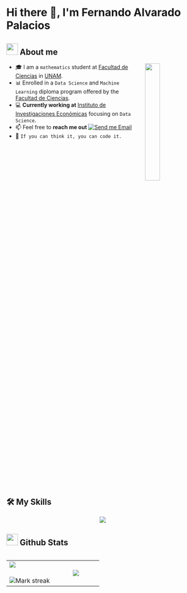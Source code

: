 <!-- Encabezado -->
<h1 align="left">Hi there 👋, I'm Fernando Alvarado Palacios</h1>

<!-- About Me -->
## <img src="https://github.com/7oSkaaa/7oSkaaa/blob/main/Images/about_me.gif?raw=true" width="30px"> About me

<!-- Imagen flotante a la derecha -->
<img src="https://github.com/abhisheknaiidu/abhisheknaiidu/blob/master/code.gif?raw=true" width="28%" align="right" style="margin-left: 20px; margin-bottom: 10px;" />

- 🎓 I am a `mathematics` student at [Facultad de Ciencias](https://www.fciencias.unam.mx/) in [UNAM](https://www.unam.mx/).
- 📊 Enrolled in a `Data Science` and `Machine Learning` diploma program offered by the [Facultad de Ciencias](https://www.fciencias.unam.mx/).
- 💻 **Currently working at** [Instituto de Investigaciones Económicas](https://economicas.unam.mx/) focusing on `Data Science`.
- 📫 Feel free to **reach me out** [![Send me Email](https://img.shields.io/static/v1?label=email&message=FernandoAlvarado&color=EA4335&style=flat-square)](mailto:f3rnando.elmer@gmail.com)
- 🧠 `If you can think it, you can code it.`

<!-- Este div limpia el float -->
<div style="clear: both;"></div>

## 🛠️ My Skills

<p align="center">
  <a href="https://skillicons.dev">
    <img src="https://skillicons.dev/icons?i=git,py,r,php,js,mysql,anaconda,bash,react,vscode" />
  </a>
</p>








## <picture> <img src = "https://github.com/7oSkaaa/7oSkaaa/blob/main/Images/Statistics.gif?raw=true" width = 30px>  </picture> Github Stats

<!--- stats & Trophy (start) -->

<p align="left">
  <!--- stats (start) -->
<table align="left">
<tr border="none">
<td width="50%" align="center">
  <img  align="left"  src="https://github-readme-stats.vercel.app/api?username=Fernando-Alvarado&theme=dark&show_icons=true&count_private=true" />
  <br></br>
  <img  title="🔥 Get streak stats for your profile at git.io/streak-stats" alt="Mark streak" src="https://github-readme-streak-stats.herokuapp.com/?user=Fernando-Alvarado&theme=dark&hide_border=false" /> 
</td>


<td width="50%" align="center">

  <img  align="center"  src="https://github-readme-stats.anuraghazra1.vercel.app/api/top-langs/?username=Fernando-Alvarado&theme=dark&hide_border=false&no-bg=true&no-frame=true&langs_count=7"/>

  </td>
</tr>
</table>
<!--- stats (end) -->

</p>        
<!--- stats (end) -->



